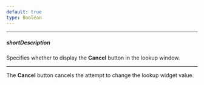 ```yaml
---
default: true
type: Boolean
---
```

---
##### shortDescription
Specifies whether to display the **Cancel** button in the lookup window.

---
The **Cancel** button cancels the attempt to change the lookup widget value.